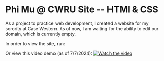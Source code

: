 # Phi Mu @ CWRU Site -- HTMl & CSS
As a project to practice web development, I created a website for my sorority at Case Western. As of now, I am waiting for the ability to edit our domain, which is currently empty.

In order to view the site, run:

Or view this video demo (as of 7/7/2024):
[![Watch the video](https://img.youtube.com/vi/0fgjyQRzDH4?si=RSAoInKEcVm-uLtq/maxresdefault.jpg)](https://youtu.be/0fgjyQRzDH4?si=RSAoInKEcVm-uLtq)


